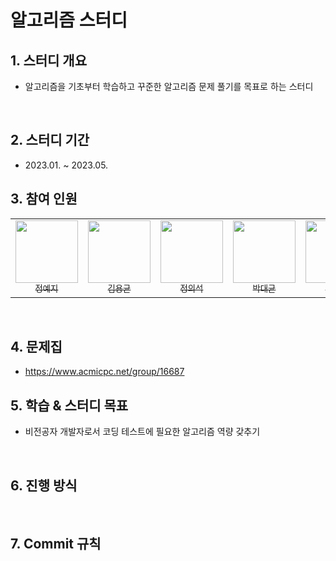 # 알고리즘 스터디

## 1. 스터디 개요

- 알고리즘을 기초부터 학습하고 꾸준한 알고리즘 문제 풀기를 목표로 하는 스터디

<br>

## 2. 스터디 기간

- 2023.01. ~ 2023.05.

## 3. 참여 인원

<table>
    <td align="center"><a href="https://github.com/ityeji"><img src="https://avatars.githubusercontent.com/u/110680436?v=4?s=100" width="100px;" alt=""/><br /><sub>정예지</sub></a><br /></td>
    <td align="center"><a href="https://github.com/DeadBBall"><img src="https://avatars.githubusercontent.com/u/89844277?v=4?s=100" width="100px;" alt=""/><br /><sub>김용균</sub></a><br /></td>
    <td align="center"><a href="https://github.com/ian813"><img src="https://avatars.githubusercontent.com/u/118112177?v=4?s=100" width="100px;" alt=""/><br /><sub>정의석</sub></a><br /></td>
    <td align="center"><a href="https://github.com/daegyunpark"><img src="https://avatars.githubusercontent.com/u/122416959?v=4?s=100" width="100px;" alt=""/><br /><sub>박대균</sub></a><br /></td>
    <td align="center"><a href="https://github.com/3unsol"><img src="https://avatars.githubusercontent.com/u/122416885?v=4?s=100" width="100px;" alt=""/><br /><sub>김은솔</sub></a><br /></td>
</table>
<br>

## 4. 문제집

- https://www.acmicpc.net/group/16687

## 5. 학습 & 스터디 목표

- 비전공자 개발자로서 코딩 테스트에 필요한 알고리즘 역량 갖추기

<br>

## 6. 진행 방식


<br>

## 7. Commit 규칙


<br>
